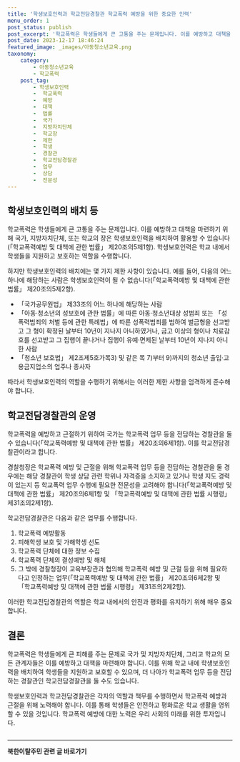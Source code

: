 ```yaml
---
title: '학생보호인력과 학교전담경찰관 학교폭력 예방을 위한 중요한 인력'
menu_order: 1
post_status: publish
post_excerpt: '학교폭력은 학생들에게 큰 고통을 주는 문제입니다. 이를 예방하고 대책을 마련하기 위해 국가, 지방자치단체, 또는 학교의 장은 학생보호인력을 배치하여 활용할 수 있습니다  학교폭력예방 및 대책에 관한 법률  제20조의5제1항 . 학생보호인력은 학교 내에서 학생들을 지원하고 보호하는 역할을 수행합니다.'
post_date: 2023-12-17 18:46:24
featured_image: _images/아동청소년교육.png
taxonomy:
    category:
        - 아동청소년교육
        - 학교폭력
    post_tag:
        - 학생보호인력
        -  학교폭력
        -  예방
        -  대책
        -  법률
        -  국가
        -  지방자치단체
        -  학교장
        -  제한
        -  학생
        -  경찰관
        -  학교전담경찰관
        -  업무
        -  상담
        -  전문성
---
```



## 학생보호인력의 배치 등

학교폭력은 학생들에게 큰 고통을 주는 문제입니다. 이를 예방하고 대책을 마련하기 위해 국가, 지방자치단체, 또는 학교의 장은 학생보호인력을 배치하여 활용할 수 있습니다(「학교폭력예방 및 대책에 관한 법률」 제20조의5제1항). 학생보호인력은 학교 내에서 학생들을 지원하고 보호하는 역할을 수행합니다.

하지만 학생보호인력의 배치에는 몇 가지 제한 사항이 있습니다. 예를 들어, 다음의 어느 하나에 해당하는 사람은 학생보호인력이 될 수 없습니다(「학교폭력예방 및 대책에 관한 법률」 제20조의5제2항).

- 「국가공무원법」 제33조의 어느 하나에 해당하는 사람
- 「아동·청소년의 성보호에 관한 법률」에 따른 아동·청소년대상 성범죄 또는 「성폭력범죄의 처벌 등에 관한 특례법」에 따른 성폭력범죄를 범하여 벌금형을 선고받고 그 형이 확정된 날부터 10년이 지나지 아니하였거나, 금고 이상의 형이나 치료감호를 선고받고 그 집행이 끝나거나 집행이 유예·면제된 날부터 10년이 지나지 아니한 사람
- 「청소년 보호법」 제2조제5호가목3) 및 같은 목 7)부터 9)까지의 청소년 출입·고용금지업소의 업주나 종사자

따라서 학생보호인력의 역할을 수행하기 위해서는 이러한 제한 사항을 엄격하게 준수해야 합니다.

## 학교전담경찰관의 운영

학교폭력을 예방하고 근절하기 위하여 국가는 학교폭력 업무 등을 전담하는 경찰관을 둘 수 있습니다(「학교폭력예방 및 대책에 관한 법률」 제20조의6제1항). 이를 학교전담경찰관이라고 합니다.

경찰청장은 학교폭력 예방 및 근절을 위해 학교폭력 업무 등을 전담하는 경찰관을 둘 경우에는 해당 경찰관이 학생 상담 관련 학위나 자격증을 소지하고 있거나 학생 지도 경력이 있는지 등 학교폭력 업무 수행에 필요한 전문성을 고려해야 합니다(「학교폭력예방 및 대책에 관한 법률」 제20조의6제1항 및 「학교폭력예방 및 대책에 관한 법률 시행령」 제31조의2제1항).

학교전담경찰관은 다음과 같은 업무를 수행합니다.

1. 학교폭력 예방활동
2. 피해학생 보호 및 가해학생 선도
3. 학교폭력 단체에 대한 정보 수집
4. 학교폭력 단체의 결성예방 및 해체
5. 그 밖에 경찰청장이 교육부장관과 협의해 학교폭력 예방 및 근절 등을 위해 필요하다고 인정하는 업무(「학교폭력예방 및 대책에 관한 법률」 제20조의6제2항 및 「학교폭력예방 및 대책에 관한 법률 시행령」 제31조의2제2항).

이러한 학교전담경찰관의 역할은 학교 내에서의 안전과 평화를 유지하기 위해 매우 중요합니다.

## 결론

학교폭력은 학생들에게 큰 피해를 주는 문제로 국가 및 지방자치단체, 그리고 학교의 모든 관계자들은 이를 예방하고 대책을 마련해야 합니다. 이를 위해 학교 내에 학생보호인력을 배치하여 학생들을 지원하고 보호할 수 있으며, 더 나아가 학교폭력 업무 등을 전담하는 경찰관인 학교전담경찰관을 둘 수도 있습니다.

학생보호인력과 학교전담경찰관은 각자의 역할과 책무를 수행하면서 학교폭력 예방과 근절을 위해 노력해야 합니다. 이를 통해 학생들은 안전하고 평화로운 학교 생활을 영위할 수 있을 것입니다. 학교폭력 예방에 대한 노력은 우리 사회의 미래를 위한 투자입니다. 

##  
<!-- wp:separator -->
<hr class="wp-block-separator has-alpha-channel-opacity"/>
<!-- /wp:separator -->

<!-- wp:group {"backgroundColor":"base","layout":{"type":"constrained"}} -->
<div class="wp-block-group has-base-background-color has-background"><!-- wp:paragraph {"align":"center","fontSize":"medium"} -->
<p class="has-text-align-center has-large-font-size"><strong>북한이탈주민 관련 글 바로가기</strong></p>
<!-- /wp:paragraph -->


<!-- wp:latest-posts
{"categories":[{"id":22630,"count":19,"description":"","link":"https://uknowlaw.com/category/%eb%b6%81%ed%95%9c%ec%9d%b4%ed%83%88%ec%a3%bc%eb%af%bc/","name":"북한이탈주민","slug":"북한이탈주민","taxonomy":"category","parent":0,"meta":[],"_links":{"self":[{"href":"https://uknowlaw.com/wp-json/wp/v2/categories/22630"}],"collection":[{"href":"https://uknowlaw.com/wp-json/wp/v2/categories"}],"about":[{"href":"https://uknowlaw.com/wp-json/wp/v2/taxonomies/category"}],"wp:post_type":[{"href":"https://uknowlaw.com/wp-json/wp/v2/posts?categories=22630"}],"curies":[{"name":"wp","href":"https://api.w.org/{rel}","templated":true}]}}],"postsToShow":100,"excerptLength":28,"postLayout":"grid","columns":2,"featuredImageAlign":"left","featuredImageSizeSlug":"large","fontSize":"small"} /--></div>
<!-- /wp:group -->